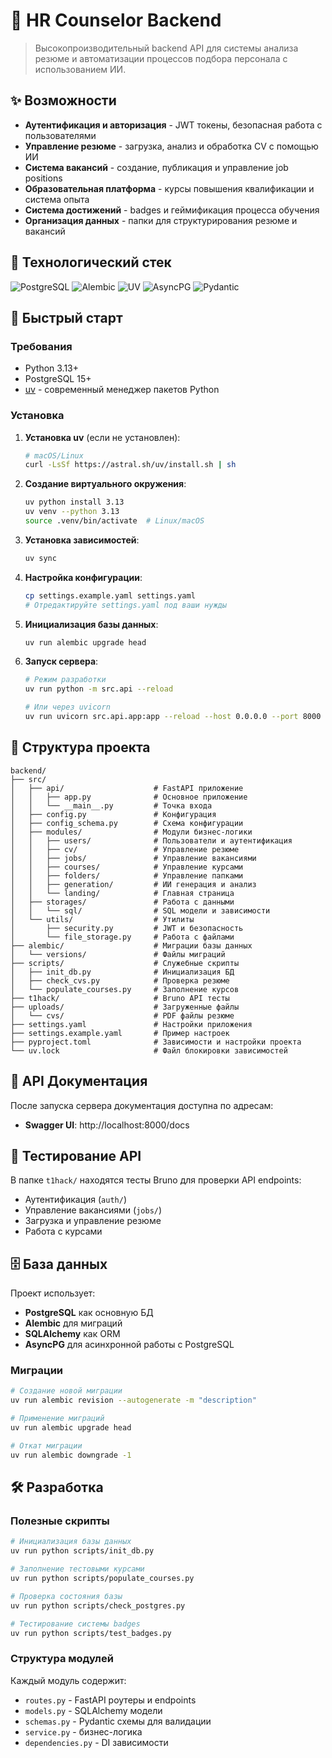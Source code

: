 # 🚀 HR Counselor Backend

> Высокопроизводительный backend API для системы анализа резюме и автоматизации процессов подбора персонала с использованием ИИ.

## ✨ Возможности

- **Аутентификация и авторизация** - JWT токены, безопасная работа с пользователями
- **Управление резюме** - загрузка, анализ и обработка CV с помощью ИИ
- **Система вакансий** - создание, публикация и управление job positions
- **Образовательная платформа** - курсы повышения квалификации и система опыта
- **Система достижений** - badges и геймификация процесса обучения
- **Организация данных** - папки для структурирования резюме и вакансий

## 🔧 Технологический стек


![PostgreSQL](https://img.shields.io/badge/PostgreSQL-15+-336791?style=flat&logo=postgresql&logoColor=white)
![Alembic](https://img.shields.io/badge/Alembic-migrations-663399?style=flat&logo=python&logoColor=white)
![UV](https://img.shields.io/badge/UV-package_manager-yellow?style=flat&logo=python&logoColor=white)
![AsyncPG](https://img.shields.io/badge/AsyncPG-async_driver-blue?style=flat)
![Pydantic](https://img.shields.io/badge/Pydantic-validation-red?style=flat)

## 🚀 Быстрый старт

### Требования

- Python 3.13+
- PostgreSQL 15+
- [uv](https://docs.astral.sh/uv/) - современный менеджер пакетов Python

### Установка

1. **Установка uv** (если не установлен):
   ```bash
   # macOS/Linux
   curl -LsSf https://astral.sh/uv/install.sh | sh
   ```

2. **Создание виртуального окружения**:
   ```bash
   uv python install 3.13
   uv venv --python 3.13
   source .venv/bin/activate  # Linux/macOS
   ```

3. **Установка зависимостей**:
   ```bash
   uv sync
   ```

4. **Настройка конфигурации**:
   ```bash
   cp settings.example.yaml settings.yaml
   # Отредактируйте settings.yaml под ваши нужды
   ```

5. **Инициализация базы данных**:
   ```bash
   uv run alembic upgrade head
   ```

6. **Запуск сервера**:
   ```bash
   # Режим разработки
   uv run python -m src.api --reload
   
   # Или через uvicorn
   uv run uvicorn src.api.app:app --reload --host 0.0.0.0 --port 8000
   ```


## 📁 Структура проекта

```
backend/
├── src/
│   ├── api/                    # FastAPI приложение
│   │   ├── app.py              # Основное приложение
│   │   └── __main__.py         # Точка входа
│   ├── config.py               # Конфигурация
│   ├── config_schema.py        # Схема конфигурации
│   ├── modules/                # Модули бизнес-логики
│   │   ├── users/              # Пользователи и аутентификация
│   │   ├── cv/                 # Управление резюме
│   │   ├── jobs/               # Управление вакансиями
│   │   ├── courses/            # Управление курсами
│   │   ├── folders/            # Управление папками
│   │   ├── generation/         # ИИ генерация и анализ
│   │   └── landing/            # Главная страница
│   ├── storages/               # Работа с данными
│   │   └── sql/                # SQL модели и зависимости
│   └── utils/                  # Утилиты
│       ├── security.py         # JWT и безопасность
│       └── file_storage.py     # Работа с файлами
├── alembic/                    # Миграции базы данных
│   └── versions/               # Файлы миграций
├── scripts/                    # Служебные скрипты
│   ├── init_db.py              # Инициализация БД
│   ├── check_cvs.py            # Проверка резюме
│   └── populate_courses.py     # Заполнение курсов
├── t1hack/                     # Bruno API тесты
├── uploads/                    # Загруженные файлы
│   └── cvs/                    # PDF файлы резюме
├── settings.yaml               # Настройки приложения
├── settings.example.yaml       # Пример настроек
├── pyproject.toml              # Зависимости и настройки проекта
└── uv.lock                     # Файл блокировки зависимостей
```

## 🔌 API Документация

После запуска сервера документация доступна по адресам:
- **Swagger UI**: http://localhost:8000/docs

## 🧪 Тестирование API

В папке `t1hack/` находятся тесты Bruno для проверки API endpoints:
- Аутентификация (`auth/`)
- Управление вакансиями (`jobs/`)
- Загрузка и управление резюме
- Работа с курсами

## 🗄️ База данных

Проект использует:
- **PostgreSQL** как основную БД
- **Alembic** для миграций
- **SQLAlchemy** как ORM
- **AsyncPG** для асинхронной работы с PostgreSQL

### Миграции

```bash
# Создание новой миграции
uv run alembic revision --autogenerate -m "description"

# Применение миграций
uv run alembic upgrade head

# Откат миграции
uv run alembic downgrade -1
```

## 🛠️ Разработка

### Полезные скрипты

```bash
# Инициализация базы данных
uv run python scripts/init_db.py

# Заполнение тестовыми курсами
uv run python scripts/populate_courses.py

# Проверка состояния базы
uv run python scripts/check_postgres.py

# Тестирование системы badges
uv run python scripts/test_badges.py
```

### Структура модулей

Каждый модуль содержит:
- `routes.py` - FastAPI роутеры и endpoints
- `models.py` - SQLAlchemy модели
- `schemas.py` - Pydantic схемы для валидации
- `service.py` - бизнес-логика
- `dependencies.py` - DI зависимости

